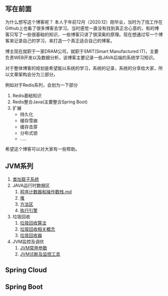 ## 写在前面

为什么想写这个博客呢？ 本人于年前12月（2020.12）刚毕业，当时为了找工作在Github上也看了很多博客去学习。当时感觉一直没有找到真正合心意的，有的博客只写了一些很基础的知识，一些博客只讲了很深奥的原理。现在想通过写一个博客来记录自己的学习，来打造一个真正适合自己的博客。

博主现在就职于一家DRAM公司，就职于SMIT(Smart Manufactured IT)，主要负责WEB开发以及数据分析，该博客主要记录一些JAVA后端的系统学习知识。

对于整体博客的规划是希望能以系统的学习，系统的记录，系统的分享给大家，所以文章架构会分为三部分。

例如对于Redis系列，会划为一下部分

1. Redis基础知识
2. Redis整合Java(主要整合Spring Boot)
3. 扩展
   * 持久化
   * 缓存雪崩
   * 缓存击穿
   * 分布式锁
   * .....



希望这个博客可以对大家有一些帮助。





## JVM系列

1.  [类加载子系统](https://github.com/genyu818/My-Blog/blob/main/Article/JVM/JVM01--%E7%B1%BB%E5%8A%A0%E8%BD%BD%E5%AD%90%E7%B3%BB%E7%BB%9F.md) 
2. JAVA运行时数据区
   1. [程序计数器和操作数栈.md](https://github.com/genyu818/My-Blog/blob/main/Article/JVM/JVM02--%E7%A8%8B%E5%BA%8F%E8%AE%A1%E6%95%B0%E5%99%A8%E5%92%8C%E6%93%8D%E4%BD%9C%E6%95%B0%E6%A0%88.md) 
   2.  [堆](https://github.com/genyu818/My-Blog/blob/main/Article/JVM/JVM03--%E5%A0%86.md) 
   3.  [方法区](https://github.com/genyu818/My-Blog/blob/main/Article/JVM/JVM04--%E6%96%B9%E6%B3%95%E5%8C%BA.md) 
   4.  [执行引擎](https://github.com/genyu818/My-Blog/blob/main/Article/JVM/JVM05-%E6%89%A7%E8%A1%8C%E5%BC%95%E6%93%8E.md) 
3. 垃圾回收
   1.  [垃圾回收算法](https://github.com/genyu818/My-Blog/blob/main/Article/JVM/JVM06--%E5%9E%83%E5%9C%BE%E5%9B%9E%E6%94%B6%E7%AE%97%E6%B3%95.md) 
   2.  [垃圾回收相关概念](https://github.com/genyu818/My-Blog/blob/main/Article/JVM/JVM07--%E5%9E%83%E5%9C%BE%E5%9B%9E%E6%94%B6%E7%9B%B8%E5%85%B3%E6%A6%82%E5%BF%B5.md) 
   3.  [垃圾回收器](https://github.com/genyu818/My-Blog/blob/main/Article/JVM/JVM08--%E5%9E%83%E5%9C%BE%E5%9B%9E%E6%94%B6%E5%99%A8.md) 
4. JVM监控及调优
   1.  [JVM常用参数](https://github.com/genyu818/My-Blog/blob/main/Article/JVM/JVM09--JVM%E5%8F%82%E6%95%B0.md) 
   2.  [JVM诊断及监控工具](https://github.com/genyu818/My-Blog/blob/main/Article/JVM/JVM10--%E8%AF%8A%E6%96%AD%E5%8F%8A%E7%9B%91%E6%8E%A7%E5%B7%A5%E5%85%B7.md) 

## Spring Cloud





## Spring Boot

#### 

